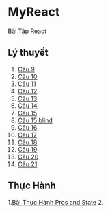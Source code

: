 # MyReact
Bài Tập React
##  Lý thuyết
1. [Câu 9](https://codepen.io/AnhTaitrn/pen/VwdjWbw)           
2. [Câu 10](https://codepen.io/AnhTaitrn/pen/BaVzZgm)
3. [Câu 11](https://codepen.io/AnhTaitrn/pen/abKWpeV)
4. [Câu 12](https://codepen.io/AnhTaitrn/pen/zYaZOOQ)
5. [Câu 13](https://codepen.io/AnhTaitrn/pen/ExRmWYw)
6. [Câu 14](https://codepen.io/AnhTaitrn/pen/MWXJMdo)
7. [Câu 15](https://codepen.io/AnhTaitrn/pen/LYryyZP)
7. [Câu 15 blind](https://codepen.io/AnhTaitrn/pen/poKOBEo)
8. [Câu 16](https://codepen.io/AnhTaitrn/pen/KKeoxBR)
9. [Câu 17](https://codepen.io/AnhTaitrn/pen/poKLxWB)
10. [Câu 18](https://codepen.io/AnhTaitrn/pen/MWXxweM)
11. [Câu 19](https://codepen.io/AnhTaitrn/pen/poKYJeX)
12. [Câu 20](https://codepen.io/AnhTaitrn/pen/vYrPOmW)
13. [Câu 21](https://codepen.io/AnhTaitrn/pen/YzvgXQr)

## Thực Hành
1.[Bài Thực Hành Pros and State](https://codepen.io/AnhTaitrn/pen/poKYJrM)
2.
